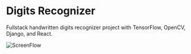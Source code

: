 Digits Recognizer
=================

Fullstack handwritten digits recognizer project with TensorFlow, OpenCV, Django, and React.

![ScreenFlow](https://user-images.githubusercontent.com/9797761/134186945-8f1d12c3-ef05-4bb7-9ee2-5730511d2763.gif)
